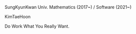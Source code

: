 SungKyunKwan Univ. Mathematics (2017~) / Software (2021~)

KimTaeHoon

Do Work What You Really Want.
